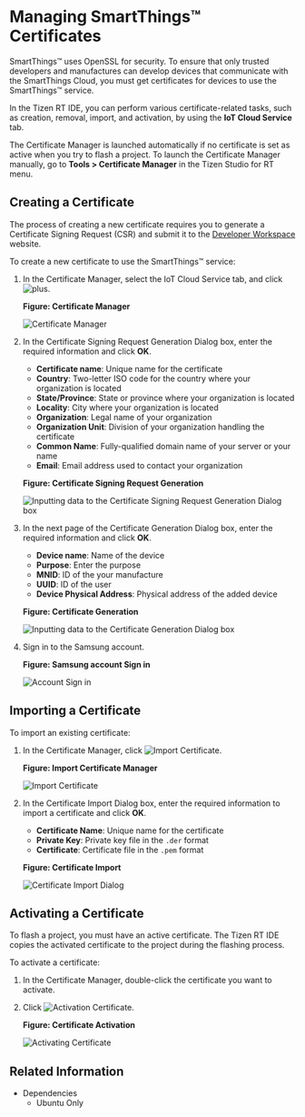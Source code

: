 
# Managing SmartThings&trade; Certificates

SmartThings&trade; uses OpenSSL for security. To ensure that only trusted developers and manufactures can develop devices that communicate with the SmartThings Cloud, you must get certificates for devices to use the SmartThings&trade; service.

In the Tizen RT IDE, you can perform various certificate-related tasks, such as creation, removal, import, and activation, by using the **IoT Cloud Service** tab.

The Certificate Manager is launched automatically if no certificate is set as active when you try to flash a project. To launch the Certificate Manager manually, go to **Tools &gt; Certificate Manager** in the Tizen Studio for RT menu.

<a name="create"></a>
## Creating a Certificate 

The process of creating a new certificate requires you to generate a Certificate Signing Request (CSR) and submit it to the [Developer Workspace](https://devworkspace.developer.samsung.com/smartthingsconsole/iotweb/site/index.html#/main) website.

To create a new certificate to use the SmartThings&trade; service:

1. In the Certificate Manager, select the IoT Cloud Service tab, and click ![plus](media/rt_plus.png).

   **Figure: Certificate Manager** 
	
   ![Certificate Manager](media/rt_cer_mang.png)

2. In the Certificate Signing Request Generation Dialog box, enter the required information and click **OK**.

    -   **Certificate name**: Unique name for the certificate
    -   **Country**: Two-letter ISO code for the country where your organization is located
    -   **State/Province**: State or province where your organization is located
    -   **Locality**: City where your organization is located
    -   **Organization**: Legal name of your organization
    -   **Organization Unit**: Division of your organization handling the certificate
    -   **Common Name**: Fully-qualified domain name of your server or your name
    -   **Email**: Email address used to contact your organization
	
    **Figure: Certificate Signing Request Generation** 
	
    ![Inputting data to the Certificate Signing Request Generation Dialog box](media/rt_cert_create.png)
	
3. In the next page of the Certificate Generation Dialog box, enter the required information and click **OK**.

    -   **Device name**: Name of the device
    -   **Purpose**: Enter the purpose
    -   **MNID**: ID of the your manufacture
    -   **UUID**: ID of the user
    -   **Device Physical Address**: Physical address of the added device
       	
    **Figure: Certificate Generation** 
	
    ![Inputting data to the Certificate Generation Dialog box](media/rt_cert_gen.png)
	
4. Sign in to the Samsung account.

   **Figure: Samsung account Sign in** 
	
   ![Account Sign in](media/rt_acco_sig.png)
	
<a name="import"></a>
## Importing a Certificate 

To import an existing certificate:
1. In the Certificate Manager, click ![Import Certificate](media/rt_import.png).

   **Figure: Import Certificate Manager** 
	
   ![Import Certificate](media/rt_import_cer.png)

2. In the Certificate Import Dialog box, enter the required information to import a certificate and click **OK**.

    -   **Certificate Name**: Unique name for the certificate
    -   **Private Key**: Private key file in the `.der` format
    -   **Certificate**: Certificate file in the `.pem` format

    **Figure: Certificate Import** 

    ![Certificate Import Dialog](media/rt_cert_import.png)

<a name="activate"></a>
## Activating a Certificate

To flash a project, you must have an active certificate. The Tizen RT IDE copies the activated certificate to the project during the flashing process.

To activate a certificate:

1.  In the Certificate Manager, double-click the certificate you want to activate.
2.  Click ![Activation Certificate](media/rt_tick.png).

    **Figure: Certificate Activation** 

    ![Activating Certificate](media/rt_acco_act.png)

## Related Information
- Dependencies
  - Ubuntu Only

